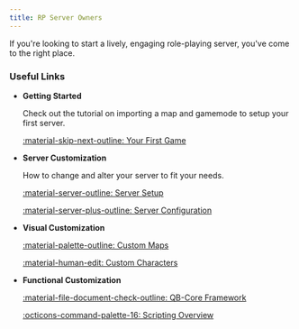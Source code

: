 ```yaml
---
title: RP Server Owners
---
```


If you're looking to start a lively, engaging role-playing server, you've come to the right place.

### Useful Links

<div class="grid cards" markdown>

-   __Getting Started__

    Check out the tutorial on importing a map and gamemode to setup your first server.

    [:material-skip-next-outline: Your First Game](firstGame.md)

-   __Server Customization__

    How to change and alter your server to fit your needs.

    [:material-server-outline: Server Setup](../tutorials/referenceImports/server-manual/0server-installation.md)

    [:material-server-plus-outline: Server Configuration](../tutorials/referenceImports/server-manual/server-configuration.md)

-   __Visual Customization__

    [:material-palette-outline: Custom Maps](../tutorials/tutorialImports/world-creation/1create-first-world.md)

    [:material-human-edit: Custom Characters](../tutorials/tutorialImports/creating-assets/characters/0create-custom-character.md)

-   __Functional Customization__

    [:material-file-document-check-outline: QB-Core Framework](../scripting/qbcore.md)
    
    [:octicons-command-palette-16: Scripting Overview](../scripting/index.md)

</div>